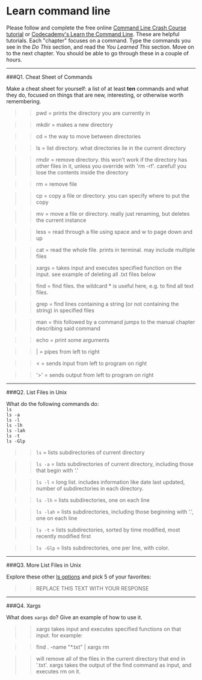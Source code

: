 # Learn command line

Please follow and complete the free online [Command Line Crash Course
tutorial](https://web.archive.org/web/20160708171659/http://cli.learncodethehardway.org/book/) or [Codecademy's Learn the Command Line](https://www.codecademy.com/learn/learn-the-command-line). These are helpful tutorials. Each "chapter" focuses on a command. Type the commands you see in the _Do This_ section, and read the _You Learned This_ section. Move on to the next chapter. You should be able to go through these in a couple of hours.

---

###Q1.  Cheat Sheet of Commands  

Make a cheat sheet for yourself: a list of at least **ten** commands and what they do, focused on things that are new, interesting, or otherwise worth remembering.

> > pwd = prints the directory you are currently in

> > mkdir = makes a new directory

> > cd = the way to move between directories

> > ls = list directory. what directories lie in the current directory

> > rmdir = remove directory. this won't work if the directory has other files in it, unless you override with 'rm -rf'. careful! you lose the contents inside the directory

> > rm = remove file

> > cp = copy a file or directory. you can specify where to put the copy

> > mv = move a file or directory. really just renaming, but deletes the current instance

> > less = read through a file using space and w to page down and up

> > cat = read the whole file. prints in terminal. may include multiple files

> > xargs = takes input and executes specified function on the input. see example of deleting all .txt files below

> > find = find files. the wildcard * is useful here, e.g. to find all text files.

> > grep = find lines containing a string (or not containing the string) in specified files

> > man = this followed by a command jumps to the manual chapter describing said command

> > echo = print some arguments

> > | = pipes from left to right

> > < = sends input from left to program on right

> > '>' = sends output from left to program on right

---

###Q2.  List Files in Unix   

What do the following commands do:  
`ls`  
`ls -a`  
`ls -l`  
`ls -lh`  
`ls -lah`  
`ls -t`  
`ls -Glp`  

> > `ls`     = lists subdirectories of current directory 

> >`ls -a`  = lists subdirectories of current directory, including those that begin with '.'

> >`ls -l`   = long list. includes information like date last updated, number of subdirectories in each directory.

> >`ls -lh`  = lists subdirectories, one on each line

> >`ls -lah` = lists subdirectories, including those beginning with '.', one on each line

> >`ls -t`   = lists subdirectories, sorted by time modified, most recently modified first

> >`ls -Glp` = lists subdirectories, one per line, with color.

---

###Q3.  More List Files in Unix  

Explore these other [ls options](http://www.techonthenet.com/unix/basic/ls.php) and pick 5 of your favorites:

> > REPLACE THIS TEXT WITH YOUR RESPONSE

---

###Q4.  Xargs   

What does `xargs` do? Give an example of how to use it.

> > xargs takes input and executes specified functions on that input. for example: 

> > find . -name "*.txt" | xargs rm 

> > will remove all of the files in the current directory that end in '.txt'. xargs takes the output of the find command as input, and executes rm on it.

 

